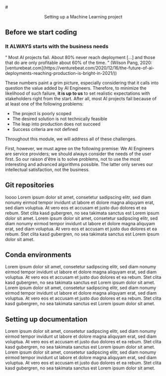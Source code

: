 #<center>Setting up a Machine Learning project</center>

## Before we start coding

### It ALWAYS starts with the business needs

<q cite="https://venturebeat.com/2020/12/16/the-future-of-ai-deployments-reaching-production-is-bright-in-2021/">
Most AI projects fail. About 80% never reach deployment [...] and those that do are only profitable about 60% of the time. 
</q> (Wilson Pang, 2020: [venturebeat.com](https://venturebeat.com/2020/12/16/the-future-of-ai-deployments-reaching-production-is-bright-in-2021/))

These numbers paint a grim picture, especially considering that it calls into question the value added by AI Engineers. Therefore, to minimize the likelihood of such failure, **it is up to us** to set realistic expectations with stakeholders right from the start. After all, most AI projects fail because of at least one of the following problems:

- The project is poorly scoped
- The desired solution is not technically feasible
- The leap into production does not succeed
- Success criteria are not defined

Throughout this module, we will address all of these challenges. 

First, however, we must agree on the following premise: We AI Engineers are service providers; we should always consider the needs of the user first. So our raison d'être is to solve problems, not to use the most interesting and advanced algorithms possible. The latter only serves our intellectual satisfaction, not the business.

## Git repositories

loooo Lorem ipsum dolor sit amet, consetetur sadipscing elitr, sed diam nonumy eirmod tempor invidunt ut labore et dolore magna aliquyam erat, sed diam voluptua. At vero eos et accusam et justo duo dolores et ea rebum. Stet clita kasd gubergren, no sea takimata sanctus est Lorem ipsum dolor sit amet. Lorem ipsum dolor sit amet, consetetur sadipscing elitr, sed diam nonumy eirmod tempor invidunt ut labore et dolore magna aliquyam erat, sed diam voluptua. At vero eos et accusam et justo duo dolores et ea rebum. Stet clita kasd gubergren, no sea takimata sanctus est Lorem ipsum dolor sit amet.

## Conda environments

Lorem ipsum dolor sit amet, consetetur sadipscing elitr, sed diam nonumy eirmod tempor invidunt ut labore et dolore magna aliquyam erat, sed diam voluptua. At vero eos et accusam et justo duo dolores et ea rebum. Stet clita kasd gubergren, no sea takimata sanctus est Lorem ipsum dolor sit amet. Lorem ipsum dolor sit amet, consetetur sadipscing elitr, sed diam nonumy eirmod tempor invidunt ut labore et dolore magna aliquyam erat, sed diam voluptua. At vero eos et accusam et justo duo dolores et ea rebum. Stet clita kasd gubergren, no sea takimata sanctus est Lorem ipsum dolor sit amet.

## Setting up documentation

Lorem ipsum dolor sit amet, consetetur sadipscing elitr, sed diam nonumy eirmod tempor invidunt ut labore et dolore magna aliquyam erat, sed diam voluptua. At vero eos et accusam et justo duo dolores et ea rebum. Stet clita kasd gubergren, no sea takimata sanctus est Lorem ipsum dolor sit amet. Lorem ipsum dolor sit amet, consetetur sadipscing elitr, sed diam nonumy eirmod tempor invidunt ut labore et dolore magna aliquyam erat, sed diam voluptua. At vero eos et accusam et justo duo dolores et ea rebum. Stet clita kasd gubergren, no sea takimata sanctus est Lorem ipsum dolor sit amet.
